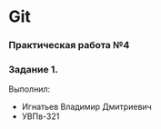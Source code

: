 # Git
### Практическая работа №4
### Задание 1.

Выполнил:
* Игнатьев Владимир Дмитриевич
* УВПв-321
